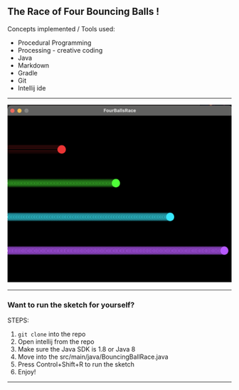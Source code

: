 ## The Race of Four Bouncing Balls !

Concepts implemented / Tools used:
* Procedural Programming
* Processing - creative coding
* Java
* Markdown
* Gradle
* Git
* Intellij ide

____________________________

![Watch the balls roll out](images/FourBalls.png)

___________________________

### Want to run the sketch for yourself?

STEPS:
1) `git clone` into the repo
2) Open intellij from the repo
3) Make sure the Java SDK is 1.8 or Java 8
4) Move into the src/main/java/BouncingBallRace.java
5) Press Control+Shift+R to run the sketch
6) Enjoy!

___________________________
